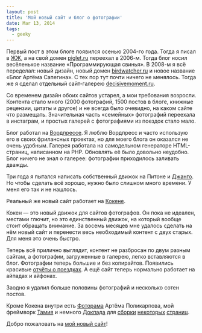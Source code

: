 ```yaml
---
layout: post
title: 'Мой новый сайт и блог о фотографии'
date: Mar 13, 2014
tags:
  - geeky
---
```


Первый пост в этом блоге появился осенью 2004-го года. Тогда я писал в [ЖЖ](http://sapegin.livejournal.com/), а на свой домен [piglet.ru](http://birdwatcher.ru/files/piglet.ru.jpg) переехал в 2006-м. Тогда блог носил весёленькое название «Программирующая свинья». В 2008-м я всё переделал: новый дизайн, новый домен [birdwatcher.ru](http://birdwatcher.ru/files/birdwatcher.ru.jpg) и новое название «Блог Артёма Сапегина». С тех пор тут почти ничего не менялось. Тогда же я сделал отдельный сайт-галерею [decisivemoment.ru](http://birdwatcher.ru/files/decisivemoment.ru.jpg).

Со временем дизайн обоих сайтов устарел, а мои требования возросли. Контента стало много (2000 фотографий, 1500 постов в блоге, книжные рецензии, цитаты и другое) и не всегда было очевидно, на каком сайте что размещать. Значительная часть «семейных» фотографий переехала в инстаграм, и простых галерей с фотографиями из поездок стало мало.

Блог работал на [Вордпрессе](http://wordpress.org/). Я люблю Вордпресс и часто использую его в своих фрилансных проектах, но для моего блога он оказался не очень удобным. Галерея работала на самодельном генераторе HTML-страниц, написанном на PHP. Обновлять её было довольно неудобно. Блог ничего не знал о галерее: фотографии приходилось заливать дважды.

Три года я пытался написать собственный движок на Питоне и [Джанго](https://www.djangoproject.com/). Но чтобы сделать всё хорошо, нужно было слишком много времени. У меня его так и не нашлось.

Реальный же новый сайт работает на [Кокене](http://koken.me/).

Кокен — это новый движок для сайтов фотографов. Он пока не идеален, местами глючит, но это единственный движок, на который вообще стоит обращать внимание. За восемь месяцев мне удалось сделать на нём новый сайт и перенести весь необходимый контент с двух старых. Для меня это очень быстро.

Теперь всё прилично выглядит, контент не разбросан по двум разным сайтам, а фотографии, загруженные в галерею, легко вставляются в блог. Фотографии теперь большие и без копирайтов. Появились красивые [отчёты о поездках](http://birdwatcher.ru/travel/). А ещё сайт теперь нормально работает на айпадах и айфонах.

Заодно я удалил больше половины фотографий и несколько сотен постов.

Кроме Кокена внутри есть [Фоторама](http://fotorama.io/) Артёма Поликарпова, мой фреймворк [Тамия](http://sapegin.github.io/tamia/) и немного [Докпада](http://docpad.org/) для [сборки](http://birdwatcher.ru/reading/) [некоторых](http://birdwatcher.ru/quotes/) [страниц](http://birdwatcher.ru/funquotes/).

Добро пожаловать на [мой новый сайт](http://birdwatcher.ru/)!
